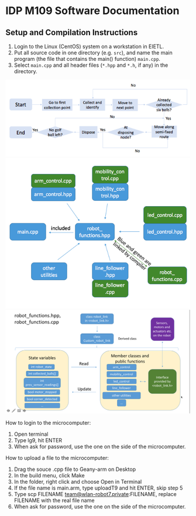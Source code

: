 # IDP M109 Software Documentation

## Setup and Compilation Instructions
1. Login to the Linux (CentOS) system on a workstation in EIETL.
2. Put all source code in one directory (e.g. ```src```), and name the main program (the file that contains the main() function) ```main.cpp```.
3. Select ```main.cpp``` and all header files (```*.hpp``` and ```*.h```, if any) in the directory.

![main_algorithm](img/flowchart.png)
![modules](img/modules.png)
![rlink_class](img/rlink_class.png)

How to login to the microcomputer:

1. Open terminal
2. Type lg9, hit ENTER
3. When ask for password, use the one on the side of the microcomputer.


How to upload a file to the microcomputer:
1. Drag the souce .cpp file to Geany-arm on Desktop
2. In the build menu, click Make
3. In the folder, right click and choose Open in Terminal
4. If the file name is main.arm, type uploadT9 and hit ENTER, skip step 5
5. Type scp FILENAME team@wlan-robot7.private:FILENAME, replace FILENAME with the real file name
6. When ask for password, use the one on the side of the microcomputer.

